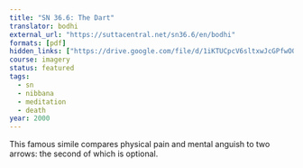 ```yaml
---
title: "SN 36.6: The Dart"
translator: bodhi
external_url: "https://suttacentral.net/sn36.6/en/bodhi"
formats: [pdf]
hidden_links: ["https://drive.google.com/file/d/1iKTUCpcV6sltxwJcGPfwO0Jclxi_Lls_/view?usp=drivesdk"]
course: imagery
status: featured
tags:
  - sn
  - nibbana
  - meditation
  - death
year: 2000
---
```


This famous simile compares physical pain and mental anguish to two arrows: the second of which is optional.
